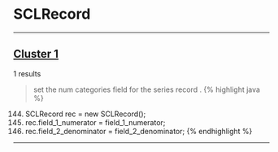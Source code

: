 # SCLRecord

***

## [Cluster 1](./1)
1 results
> set the num categories field for the series record . 
{% highlight java %}
144. SCLRecord rec = new SCLRecord();
146. rec.field_1_numerator = field_1_numerator;
147. rec.field_2_denominator = field_2_denominator;
{% endhighlight %}

***

